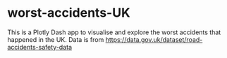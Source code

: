 # worst-accidents-UK
This is a Plotly Dash app to visualise and explore the worst accidents that happened in the UK. Data is from https://data.gov.uk/dataset/road-accidents-safety-data 
